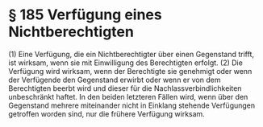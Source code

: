 # § 185 Verfügung eines Nichtberechtigten
(1) Eine Verfügung, die ein Nichtberechtigter über einen Gegenstand trifft, ist wirksam, wenn sie mit Einwilligung des Berechtigten erfolgt.
(2) Die Verfügung wird wirksam, wenn der Berechtigte sie genehmigt oder wenn der Verfügende den Gegenstand erwirbt oder wenn er von dem Berechtigten beerbt wird und dieser für die Nachlassverbindlichkeiten unbeschränkt haftet. In den beiden letzteren Fällen wird, wenn über den Gegenstand mehrere miteinander nicht in Einklang stehende Verfügungen getroffen worden sind, nur die frühere Verfügung wirksam.